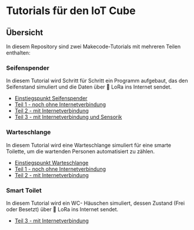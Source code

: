# Tutorials für den IoT Cube

## Übersicht

In diesem Repository sind zwei Makecode-Tutorials mit mehreren Teilen enthalten:

### Seifenspender

In diesem Tutorial wird Schritt für Schritt ein Programm aufgebaut, das den Seifenstand simuliert und die Daten über 🛜 LoRa ins Internet sendet.

* [Einstiegspunkt Seifenspender](https://makecode.microbit.org/#tutorial:github:reifab/pxt-iot-tutorial/docs/tutorials/seifenspender-overview)
* [Teil 1 - noch ohne Internetverbindung](https://makecode.microbit.org/#tutorial:github:reifab/pxt-iot-tutorial/docs/tutorials/seifenspender-part-1)
* [Teil 2 - mit Internetverbindung](https://makecode.microbit.org/#tutorial:github:reifab/pxt-iot-tutorial/docs/tutorials/seifenspender-part-2)
* [Teil 3 - mit Internetverbindung und Sensorik](https://makecode.microbit.org/#tutorial:github:reifab/pxt-iot-tutorial/docs/tutorials/seifenspender-part-3)

### Warteschlange

In diesem Tutorial wird eine Warteschlange simuliert für eine smarte Toilette, um die wartenden Personen automatisiert zu zählen.

* [Einstiegspunkt Warteschlange](https://makecode.microbit.org/#tutorial:github:reifab/pxt-iot-tutorial/docs/tutorials/warteschlange-overview)
* [Teil 1 - noch ohne Internetverbindung](https://makecode.microbit.org/#tutorial:github:reifab/pxt-iot-tutorial/docs/tutorials/warteschlange-sensorik-part-1)
* [Teil 2 - mit Internetverbindung](https://makecode.microbit.org/#tutorial:github:reifab/pxt-iot-tutorial/docs/tutorials/warteschlange-sensorik-part-2)


### Smart Toilet

In diesem Tutorial wird ein WC- Häuschen simuliert, dessen Zustand (Frei oder Besetzt) über 🛜 LoRa ins Internet sendet.

* [Teil 3 - mit Internetverbindung](https://makecode.microbit.org/#tutorial:github:reifab/pxt-iot-tutorial/docs/tutorials/smart-toilet-part-3.md)